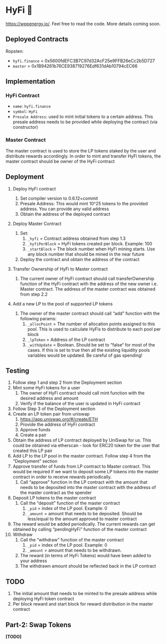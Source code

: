 # HyFi 🍣

https://wppenergy.io/. Feel free to read the code. More details coming soon.

## Deployed Contracts

Ropsten:
- `hyfi.finance` = 0x5600fdEFC3B7C97d32AcF25e9FFB26eCc2b5D727
- `master` = 0x1B94261b76CE938719276Edf631dAb10794cEC66

## Implementation

### HyFi Contract

- `name`: `hyfi.finance`
- `symbol`: `HyFi`
- `Presale Address`: used to mint initial tokens to a certain address. This presale address needs to be provided while deploying the contract (via constructor)

### Master Contract
The master contract is used to store the LP tokens staked by the user and distribute rewards accordingly. In order to mint and transfer HyFi tokens, the master contract should be owner of the HyFi contract

## Deployment
1. Deploy HyFi contract
    1. Set compiler version to 0.6.12+commit
    2. Presale Address: This would mint 10^25 tokens to the provided address. You can provide any valid address
    3. Obtain the address of the deployed contract

2. Deploy Master Contract
    1. Set:
        1. `_hyfi` = Contract address obtained from step 1.3
        2. `_hyfiPerBlock` = HyFi tokens created per block. Example: 100
        3. `_startBlock` = The block number when HyFi mining starts. Use any block number that should be mined in the near future
    2. Deploy the contract and obtain the address of the contract

3. Transfer Ownership of HyFi to Master contract
    1. The current owner of HyFi contract should call transferOwnership function of the HyFi contract with the address of the new owner i.e. Master contract. The address of the master contract was obtained from step 2.2

4. Add a new LP to the  pool of supported LP tokens
    1. The owner of the master contract should call “add” function with the following params:
        1. `_allocPoint` = The number of allocation points assigned to this pool. This is used to calculate HyFis to distribute to each pool per block
        2. `_lpToken` = Address of the LP contract
        3. `_withUpdate` = Boolean. Should be set to “false“ for most of the cases. If this is set to true then all the existing liquidity pools variables would be updated.  Be careful of gas spending!

## Testing
1. Follow step 1 and step 2 from the Deployment section
2. Mint some HyFi tokens for a user
    1. The owner of HyFi contract should call mint function with the desired address and amount
    2. Verify if the balance of the user is updated in HyFi contract
3. Follow Step 3 of the Deployment section
4. Create an LP token pair from uniswap
    1. https://app.uniswap.org/#/create/ETH
    2. Provide the address of HyFi contract
    3. Approve funds
    4. Create a pair
5. Obtain the address of LP contract deployed by UniSwap for us. This could be obtained via etherscan - look for ERC20 token for the user that created this LP pair
6. Add LP to the LP pool in the master contract. Follow step 4 from the “Deployment” section
7. Approve transfer of funds from LP contract to Master contract. This would be required if we want to deposit some LP tokens into the master contract in order to receive rewards periodically. 
    1. Call “approve” function in the LP contract with the amount that needs to be deposited into the master contract with the address of the master contract as the spender
8. Deposit LP tokens to the master contract
    1. Call the “deposit” function of the master contract
        1. `_pid` = index of the LP pool. Example: 0
        2. `_amount` = amount that needs to be deposited. Should be less/equal to the amount approved to master contract
9. The reward would be added periodically. The current rewards can get obtained by calling “pendingHyFi” function of the master contract
10. Withdraw 
    1. Call the “withdraw” function of the master contract
        1. `_pid` = index of the LP pool. Example: 0
        2. `_amount` = amount that needs to be withdrawn. 
    2. The reward (in terms of HyFi Tokens) would have been added to your address
    3. The withdrawn amount should be reflected back in the LP contract 

## TODO
1. The initial amount that needs to be minted to the presale address while deploying HyFi token contract
2. Per block reward and start block for reward distribution in the master contract


## Part-2: Swap Tokens
**[TODO]**

